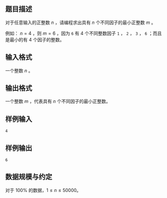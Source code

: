 ## 题目描述

对于任意输入的正整数 $n$ ，请编程求出具有 $n$ 个不同因子的最小正整数 $m$ 。

例如： $n=4$ ，则 $m=6$ ，因为 `6` 有 $4$ 个不同整数因子 `1` ， `2` ， `3` ， `6` ；而且是最小的有 $4$ 个因子的整数。

## 输入格式

一个整数 $n$ 。

## 输出格式

一个整数 $m$ ，代表具有 $n$ 个不同因子的最小正整数。

## 样例输入

```
4
```

## 样例输出

```
6
```

## 数据规模与约定

对于 $100\%$ 的数据，$1\le n\le 50000$。

